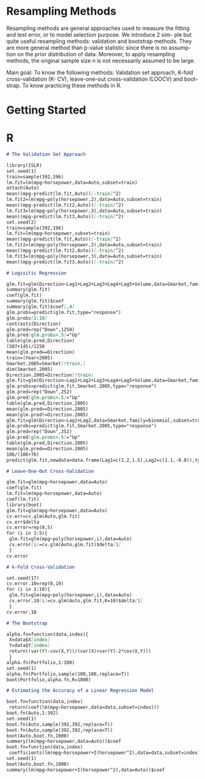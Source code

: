 # Resampling Methods

Resampling methods are general approaches used to measure the fitting and test error, or to model selection purpose. We introduce 2 sim- ple but quite useful resampling methods: validation and bootstrap methods. They are more general method than p-value statistic since there is no assump- tion on the prior distribution of data. Moreover, to apply resampling methods, the original sample size n is not necessarily assumed to be large.

Main goal: To know the following methods: Validation set approach, K-fold cross-validation (K- CV), leave-one-out cross-validation (LOOCV) and boot- strap. To know practicing these methods in R.

# Getting Started


# R
```markdown
# The Validation Set Approach

library(ISLR)
set.seed(1)
train=sample(392,196)
lm.fit=lm(mpg~horsepower,data=Auto,subset=train)
attach(Auto)
mean((mpg-predict(lm.fit,Auto))[-train]^2)
lm.fit2=lm(mpg~poly(horsepower,2),data=Auto,subset=train)
mean((mpg-predict(lm.fit2,Auto))[-train]^2)
lm.fit3=lm(mpg~poly(horsepower,3),data=Auto,subset=train)
mean((mpg-predict(lm.fit3,Auto))[-train]^2)
set.seed(2)
train=sample(392,196)
lm.fit=lm(mpg~horsepower,subset=train)
mean((mpg-predict(lm.fit,Auto))[-train]^2)
lm.fit2=lm(mpg~poly(horsepower,2),data=Auto,subset=train)
mean((mpg-predict(lm.fit2,Auto))[-train]^2)
lm.fit3=lm(mpg~poly(horsepower,3),data=Auto,subset=train)
mean((mpg-predict(lm.fit3,Auto))[-train]^2)


```

```markdown
# Logisitic Regression

glm.fit=glm(Direction~Lag1+Lag2+Lag3+Lag4+Lag5+Volume,data=Smarket,family=binomial)
summary(glm.fit)
coef(glm.fit)
summary(glm.fit)$coef
summary(glm.fit)$coef[,4]
glm.probs=predict(glm.fit,type="response")
glm.probs[1:10]
contrasts(Direction)
glm.pred=rep("Down",1250)
glm.pred[glm.probs>.5]="Up"
table(glm.pred,Direction)
(507+145)/1250
mean(glm.pred==Direction)
train=(Year<2005)
Smarket.2005=Smarket[!train,]
dim(Smarket.2005)
Direction.2005=Direction[!train]
glm.fit=glm(Direction~Lag1+Lag2+Lag3+Lag4+Lag5+Volume,data=Smarket,family=binomial,subset=train)
glm.probs=predict(glm.fit,Smarket.2005,type="response")
glm.pred=rep("Down",252)
glm.pred[glm.probs>.5]="Up"
table(glm.pred,Direction.2005)
mean(glm.pred==Direction.2005)
mean(glm.pred!=Direction.2005)
glm.fit=glm(Direction~Lag1+Lag2,data=Smarket,family=binomial,subset=train)
glm.probs=predict(glm.fit,Smarket.2005,type="response")
glm.pred=rep("Down",252)
glm.pred[glm.probs>.5]="Up"
table(glm.pred,Direction.2005)
mean(glm.pred==Direction.2005)
106/(106+76)
predict(glm.fit,newdata=data.frame(Lag1=c(1.2,1.5),Lag2=c(1.1,-0.8)),type="response")

```

```markdown
# Leave-One-Out Cross-Validation

glm.fit=glm(mpg~horsepower,data=Auto)
coef(glm.fit)
lm.fit=lm(mpg~horsepower,data=Auto)
coef(lm.fit)
library(boot)
glm.fit=glm(mpg~horsepower,data=Auto)
cv.err=cv.glm(Auto,glm.fit)
cv.err$delta
cv.error=rep(0,5)
for (i in 1:5){
 glm.fit=glm(mpg~poly(horsepower,i),data=Auto)
 cv.error[i]=cv.glm(Auto,glm.fit)$delta[1]
 }
cv.error

```

```markdown
# k-Fold Cross-Validation

set.seed(17)
cv.error.10=rep(0,10)
for (i in 1:10){
 glm.fit=glm(mpg~poly(horsepower,i),data=Auto)
 cv.error.10[i]=cv.glm(Auto,glm.fit,K=10)$delta[1]
 }
cv.error.10

```

```markdown
# The Bootstrap

alpha.fn=function(data,index){
 X=data$X[index]
 Y=data$Y[index]
 return((var(Y)-cov(X,Y))/(var(X)+var(Y)-2*cov(X,Y)))
 }
alpha.fn(Portfolio,1:100)
set.seed(1)
alpha.fn(Portfolio,sample(100,100,replace=T))
boot(Portfolio,alpha.fn,R=1000)

```

```markdown
# Estimating the Accuracy of a Linear Regression Model

boot.fn=function(data,index)
 return(coef(lm(mpg~horsepower,data=data,subset=index)))
boot.fn(Auto,1:392)
set.seed(1)
boot.fn(Auto,sample(392,392,replace=T))
boot.fn(Auto,sample(392,392,replace=T))
boot(Auto,boot.fn,1000)
summary(lm(mpg~horsepower,data=Auto))$coef
boot.fn=function(data,index)
 coefficients(lm(mpg~horsepower+I(horsepower^2),data=data,subset=index))
set.seed(1)
boot(Auto,boot.fn,1000)
summary(lm(mpg~horsepower+I(horsepower^2),data=Auto))$coef



```


